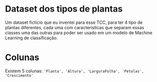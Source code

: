 # Dataset dos tipos de plantas
Um dataset ficticio que eu inventei para esse TCC, para ter 4 tipo de plantas diferentes, cada uma com caracteristicas que separam essas classes uma das outras para poder ser usado em um modelo de Machine Learning de classificação.

# Colunas
Existem 5 colunas: `'Planta', 'Altura', 'LarguraFolha', 'Petolas', 'Crescimento'`


